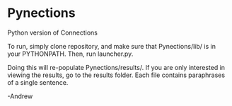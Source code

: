 Pynections
==========

Python version of Connections

To run, simply clone repository, and make sure that Pynections/lib/ is in your PYTHONPATH. Then, run launcher.py. 

Doing this will re-populate Pynections/results/. If you are only interested in viewing the results, go to the results folder.
Each file contains paraphrases of a single sentence.


-Andrew
